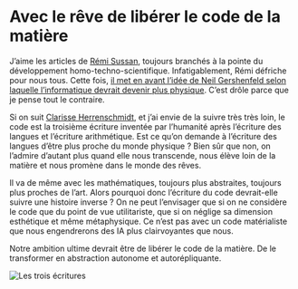 # Avec le rêve de libérer le code de la matière

J’aime les articles de [Rémi Sussan](http://www.internetactu.net/author/remi-sussan/), toujours branchés à la pointe du développement homo-techno-scientifique. Infatigablement, Rémi défriche pour nous tous. Cette fois, [il met en avant l’idée de Neil Gershenfeld selon laquelle l’informatique devrait devenir plus physique](http://www.internetactu.net/2014/01/24/quelles-sont-les-idees-scientifiques-a-abandonner/). C’est drôle parce que je pense tout le contraire.<span id="more-34276"></span>

Si on suit [Clarisse Herrenschmidt](http://www.amazon.fr/Les-trois-%C3%A9critures-Langue-nombre/dp/2070760251), et j’ai envie de la suivre très très loin, le code est la troisième écriture inventée par l’humanité après l’écriture des langues et l’écriture arithmétique. Est ce qu’on demande à l’écriture des langues d’être plus proche du monde physique ? Bien sûr que non, on l’admire d’autant plus quand elle nous transcende, nous élève loin de la matière et nous promène dans le monde des rêves.

Il va de même avec les mathématiques, toujours plus abstraites, toujours plus proches de l’art. Alors pourquoi donc l’écriture du code devrait-elle suivre une histoire inverse ? On ne peut l’envisager que si on ne considère le code que du point de vue utilitariste, que si on néglige sa dimension esthétique et même métaphysique. Ce n’est pas avec un code matérialiste que nous engendrerons des IA plus clairvoyantes que nous.

Notre ambition ultime devrait être de libérer le code de la matière. De le transformer en abstraction autonome et autorépliquante.

![Les trois écritures](https://tcrouzet.com/images_tc/2014/01/3ecritures.jpg)